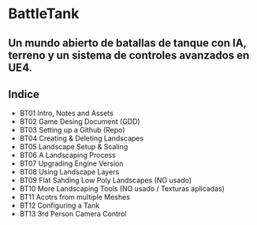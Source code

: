 # BattleTank
Un mundo abierto de batallas de tanque con IA, terreno y un sistema de controles avanzados en UE4.
---
## Indice
* BT01 Intro, Notes and Assets
* BT02 Game Desing Document (GDD)
* BT03 Setting up a Github (Repo)
* BT04 Creating & Deleting Landscapes
* BT05 Landscape Setup & Scaling
* BT06 A Landscaping Process
* BT07 Upgrading Engine Version
* BT08 Using Landscape Layers
* BT09 Flat Sahding Low Poly Landscapes (NO usado)
* BT10 More Landscaping Tools (NO usado / Texturas aplicadas)
* BT11 Acotrs from multiple Meshes
* BT12 Configuring a Tank
* BT13 3rd Person Camera Control